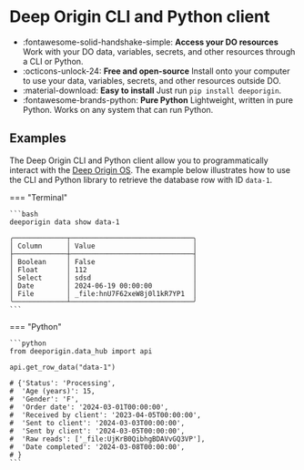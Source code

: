 
# Deep Origin CLI and Python client

<div class="grid cards" markdown>

- :fontawesome-solid-handshake-simple: **Access your DO resources**  
Work with your DO data, variables, secrets, and other resources through a CLI or Python.
- :octicons-unlock-24: **Free and open-source**
Install onto your computer to use your data, variables, secrets, and other resources outside DO.
- :material-download: **Easy to install**
Just run `pip install deeporigin`.
- :fontawesome-brands-python: **Pure Python**
Lightweight, written in pure Python. Works on any system that can run Python.

</div>

## Examples

The Deep Origin CLI and Python client allow you to programmatically
interact with the [Deep Origin OS](https://os.deeporigin.io/).
The example below illustrates how to use the CLI and Python library to
retrieve the database row with ID `data-1`.

=== "Terminal"

    ```bash
    deeporigin data show data-1

    ╭─────────────┬──────────────────────────────╮
    │ Column      │ Value                        │
    ├─────────────┼──────────────────────────────┤
    │ Boolean     │ False                        │
    │ Float       │ 112                          │
    │ Select      │ sdsd                         │
    │ Date        │ 2024-06-19 00:00:00          │
    │ File        │ _file:hnU7F62xeW8j0l1kR7YP1  │
    ╰─────────────┴──────────────────────────────╯
    ```

=== "Python"

    ```python
    from deeporigin.data_hub import api

    api.get_row_data("data-1")

    # {'Status': 'Processing',
    #  'Age (years)': 15,
    #  'Gender': 'F',
    #  'Order date': '2024-03-01T00:00:00',
    #  'Received by client': '2023-04-05T00:00:00',
    #  'Sent to client': '2024-03-03T00:00:00',
    #  'Sent by client': '2024-03-05T00:00:00',
    #  'Raw reads': ['_file:UjKrB0QibhgBDAVvGQ3VP'],
    #  'Date completed': '2024-03-08T00:00:00',
    # }
    ```
